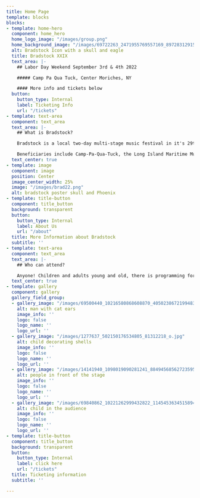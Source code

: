 ```yaml
---
title: Home Page
template: blocks
blocks:
- template: home-hero
  component: home_hero
  home_logo_image: "/images/group.png"
  home_background_image: "/images/69722263_2471955769557169_8972831291510620160_n.jpg"
  alt: Bradstock Icon with a skull and eagle
  title: Bradstock XXIX
  text_area: |-
    ## Labor Day Weekend September 3rd & 4th 2022

    ##### Camp Pa Qua Tuck, Center Moriches, NY

    #### More info and tickets below
  button:
    button_type: Internal
    label: Ticketing Info
    url: "/tickets"
- template: text-area
  component: text_area
  text_area: |-
    ## What is Bradstock?

    Bradstock is a local two-day multi-stage music festival in it's 29th year. Bradstock showcases local performers & artisans. Our mission since Bradstock I is that a good time should be had by all. Friends of Bradstock, Inc is a 501c3 not for profit organization run by volunteers.  Proceeds from Bradstock are donated to local Long Island charitable organization.

    Beneficiaries include Camp-Pa-Qua-Tuck, the Long Island Maritime Museum, Friends of Connetquot River State Park, the Sayville Kiwanis Club, G.R.O.W., WUSB, They Often Cry Out, the Unbroken Chain Foundation, the Sayville Village Improvement Society, the Bayport and West Sayville Civic Associations and the Peconic Baykeeper.
  text_center: true
- template: image
  component: image
  position: Center
  image_center_width: 25%
  image: "/images/brad22.png"
  alt: bradstock poster skull and Phoenix
- template: title-button
  component: title_button
  background: transparent
  button:
    button_type: Internal
    label: About Us
    url: "/about"
  title: More Information about Bradstock
  subtitle: ''
- template: text-area
  component: text_area
  text_area: |-
    ## Who can attend?

    Anyone! Children and adults young and old, there is programming for everyone. More information on the lineups found [**here**](/lineup "lineup"). Ticketing can be found at the link below.
  text_center: true
- template: gallery
  component: gallery
  gallery_field_group:
  - gallery_image: "/images/69500440_10216580868608870_4050238672199483392_n.jpg"
    alt: man with cat ears
    image_info: ''
    logo: false
    logo_name: ''
    logo_url: ''
  - gallery_image: "/images/1277637_502150176534805_81312218_o.jpg"
    alt: child decorating shells
    image_info: ''
    logo: false
    logo_name: ''
    logo_url: ''
  - gallery_image: "/images/14141940_1098019090281241_8849456856272359599_n.jpg"
    alt: people in front of the stage
    image_info: ''
    logo: false
    logo_name: ''
    logo_url: ''
  - gallery_image: "/images/69840862_10221262999432822_1145453634515894272_n.jpg"
    alt: child in the audience
    image_info: ''
    logo: false
    logo_name: ''
    logo_url: ''
- template: title-button
  component: title_button
  background: transparent
  button:
    button_type: Internal
    label: click here
    url: "/tickets"
  title: Ticketing information
  subtitle: ''

---
```

